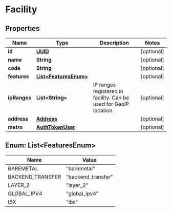 
# Facility

## Properties
Name | Type | Description | Notes
------------ | ------------- | ------------- | -------------
**id** | [**UUID**](UUID.md) |  |  [optional]
**name** | **String** |  |  [optional]
**code** | **String** |  |  [optional]
**features** | [**List&lt;FeaturesEnum&gt;**](#List&lt;FeaturesEnum&gt;) |  |  [optional]
**ipRanges** | **List&lt;String&gt;** | IP ranges registered in facility. Can be used for GeoIP location |  [optional]
**address** | [**Address**](Address.md) |  |  [optional]
**metro** | [**AuthTokenUser**](AuthTokenUser.md) |  |  [optional]


<a name="List<FeaturesEnum>"></a>
## Enum: List&lt;FeaturesEnum&gt;
Name | Value
---- | -----
BAREMETAL | &quot;baremetal&quot;
BACKEND_TRANSFER | &quot;backend_transfer&quot;
LAYER_2 | &quot;layer_2&quot;
GLOBAL_IPV4 | &quot;global_ipv4&quot;
IBX | &quot;ibx&quot;



